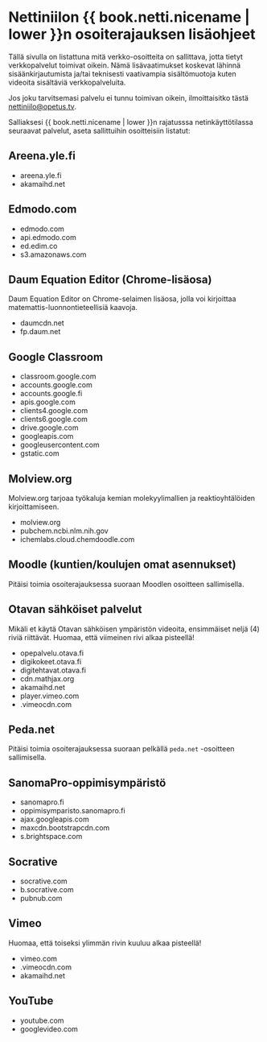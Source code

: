 # Nettiniilon {{ book.netti.nicename | lower }}n osoiterajauksen lisäohjeet

Tällä sivulla on listattuna mitä verkko-osoitteita on sallittava, jotta tietyt verkkopalvelut toimivat oikein. Nämä lisävaatimukset koskevat lähinnä sisäänkirjautumista ja/tai teknisesti vaativampia sisältömuotoja kuten videoita sisältäviä verkkopalveluita.

Jos joku tarvitsemasi palvelu ei tunnu toimivan oikein, ilmoittaisitko tästä <a href="mailto:nettiniilo@opetus.tv">nettiniilo@opetus.tv</a>.

Salliaksesi {{ book.netti.nicename | lower }}n rajatusssa netinkäyttötilassa seuraavat palvelut, aseta sallittuihin osoitteisiin listatut:

## Areena.yle.fi

- areena.yle.fi
- akamaihd.net

## Edmodo.com

- edmodo.com
- api.edmodo.com
- ed.edim.co
- s3.amazonaws.com

## Daum Equation Editor (Chrome-lisäosa)

Daum Equation Editor on Chrome-selaimen lisäosa, jolla voi kirjoittaa matemattis-luonnontieteellisiä kaavoja.

- daumcdn.net
- fp.daum.net

## Google Classroom

- classroom.google.com
- accounts.google.com
- accounts.google.fi
- apis.google.com
- clients4.google.com
- clients6.google.com
- drive.google.com
- googleapis.com
- googleusercontent.com
- gstatic.com

## Molview.org

Molview.org tarjoaa työkaluja kemian molekyylimallien ja reaktioyhtälöiden kirjoittamiseen.

- molview.org
- pubchem.ncbi.nlm.nih.gov
- ichemlabs.cloud.chemdoodle.com

## Moodle (kuntien/koulujen omat asennukset)

Pitäisi toimia osoiterajauksessa suoraan Moodlen osoitteen sallimisella.

## Otavan sähköiset palvelut

Mikäli et käytä Otavan sähköisen ympäristön videoita, ensimmäiset neljä (4) riviä riittävät. Huomaa, että viimeinen rivi alkaa pisteellä!

- opepalvelu.otava.fi
- digikokeet.otava.fi
- digitehtavat.otava.fi
- cdn.mathjax.org
- akamaihd.net
- player.vimeo.com
- .vimeocdn.com

## Peda.net

Pitäisi toimia osoiterajauksessa suoraan pelkällä `peda.net` -osoitteen sallimisella.

## SanomaPro-oppimisympäristö

- sanomapro.fi
- oppimisymparisto.sanomapro.fi
- ajax.googleapis.com
- maxcdn.bootstrapcdn.com
- s.brightspace.com

## Socrative

- socrative.com
- b.socrative.com
- pubnub.com

## Vimeo

Huomaa, että toiseksi ylimmän rivin kuuluu alkaa pisteellä!

- vimeo.com
- .vimeocdn.com
- akamaihd.net

## YouTube

- youtube.com
- googlevideo.com